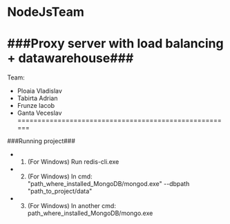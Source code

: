 # NodeJsTeam
###Proxy server with load balancing + datawarehouse###
======================================================
Team:
*	Ploaia Vladislav
* 	Tabirta Adrian
*	Frunze Iacob
*	Ganta Veceslav
======================================================

###Running project###

*	1) (For Windows) Run redis-cli.exe
*	2) (For Windows) In cmd: "path_where_installed_MongoDB/mongod.exe" --dbpath "path_to_project/data"
*	3) (For Windows) In another cmd: path_where_installed_MongoDB/mongo.exe  